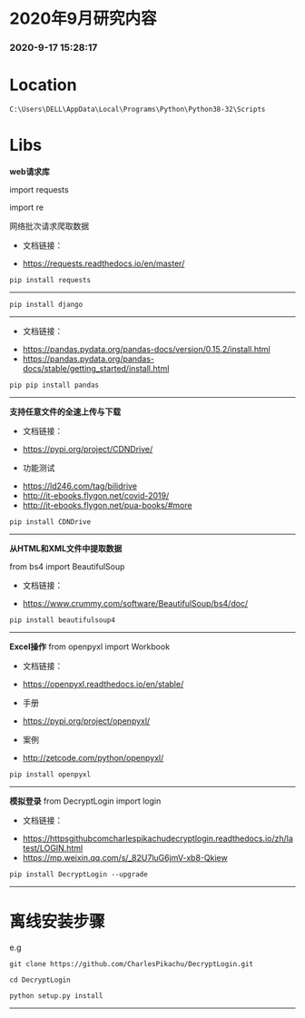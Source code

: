 # 2020年9月研究内容
### 2020-9-17 15:28:17
# Location
```
C:\Users\DELL\AppData\Local\Programs\Python\Python38-32\Scripts
```

# Libs

__web请求库__

import requests

import re

网络批次请求爬取数据

+ 文档链接：
- https://requests.readthedocs.io/en/master/
```
pip install requests
```

- - -


```
pip install django
```

- - -

+ 文档链接：
- https://pandas.pydata.org/pandas-docs/version/0.15.2/install.html
- https://pandas.pydata.org/pandas-docs/stable/getting_started/install.html
```
pip pip install pandas
```

- - -

__支持任意文件的全速上传与下载__

+ 文档链接：
- https://pypi.org/project/CDNDrive/
+ 功能测试
- https://ld246.com/tag/bilidrive
- http://it-ebooks.flygon.net/covid-2019/
- http://it-ebooks.flygon.net/pua-books/#more
```
pip install CDNDrive
```

- - -

__从HTML和XML文件中提取数据__

from bs4 import BeautifulSoup

+ 文档链接：
- https://www.crummy.com/software/BeautifulSoup/bs4/doc/
```
pip install beautifulsoup4
```

- - -

__Excel操作__
from openpyxl import Workbook

+ 文档链接：
- https://openpyxl.readthedocs.io/en/stable/
+ 手册
- https://pypi.org/project/openpyxl/
+ 案例
- http://zetcode.com/python/openpyxl/
```
pip install openpyxl
```

- - -

__模拟登录__
from DecryptLogin import login

+ 文档链接：
- https://httpsgithubcomcharlespikachudecryptlogin.readthedocs.io/zh/latest/LOGIN.html
- https://mp.weixin.qq.com/s/_82U7luG6jmV-xb8-Qkiew
```
pip install DecryptLogin --upgrade
```

- - -

# 离线安装步骤

e.g
```
git clone https://github.com/CharlesPikachu/DecryptLogin.git

cd DecryptLogin

python setup.py install
```

- - -

